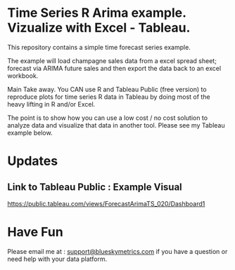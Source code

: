 # Time Series R Arima example. Vizualize with Excel - Tableau.
This repository contains a simple time forecast series example.

The example will load champagne sales data from a excel spread sheet;
forecast via ARIMA future sales and then export the data back to an excel
workbook.

Main Take away. You CAN use R and Tableau Public (free version) to 
reproduce plots for time series R data in Tableau by doing most of
the heavy lifting in R and/or Excel.

The point is to show how you can use a low cost / no cost solution
to analyze data and visualize that data in another tool.  Please
see my Tableau example below.

# Updates
 

## Link to Tableau Public : Example Visual ##
https://public.tableau.com/views/ForecastArimaTS_020/Dashboard1

# Have Fun
Please email me at : support@blueskymetrics.com if you have
a question or need help with your data platform.

